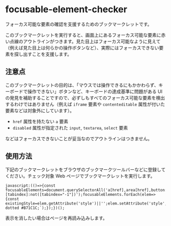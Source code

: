 # focusable-element-checker

フォーカス可能な要素の確認を支援するためのブックマークレットです。

このブックマークレットを実行すると、画面上にあるフォーカス可能な要素に赤い点線のアウトラインがつきます。見た目上はフォーカス可能なように見えて（例えば見た目上は何らかの操作ボタンなど）、実際にはフォーカスできない要素を探し出すことを支援します。

## 注意点

このブックマークレットの目的は、「マウスでは操作できるにもかかわらず、キーボードで操作できない」ボタンなど、キーボードの達成基準に問題がある UI の発見を補助することですので、必ずしもすべてのフォーカス可能な要素を検出するわけではありません（例えば `iframe` 要素や `contenteditable` 属性が付いた要素などは対象外にしています）。

- `href` 属性を持たない `a` 要素
- `disabled` 属性が指定された `input`, `textarea`, `select` 要素

などはフォーカスできないことが妥当なのでアウトラインはつきません。

## 使用方法

下記のブックマークレットをブラウザのブックマークツールバーなどに登録してください。チェック対象 Web ページでブックマークレットを実行します。

```
javascript:(()=>{const focusableElements=document.querySelectorAll('a[href],area[href],button:not([disabled]),input:not([disabled]):not([type="hidden"]),textarea:not([disabled]),select:not([disabled]),[tabindex]:not([tabindex="-1"])');focusableElements.forEach(elem=>{const existingStyle=elem.getAttribute('style')||'';elem.setAttribute('style',`${existingStyle};outline:2px dotted #B71C1C;`);});})();
```

表示を消したい場合はページを再読み込みします。
